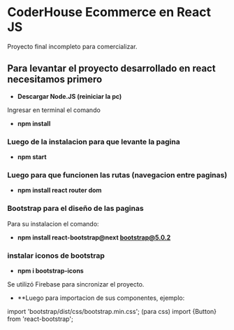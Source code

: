 # CoderHouse Ecommerce en React JS
  Proyecto final incompleto para comercializar.


## Para levantar el proyecto desarrollado en react necesitamos primero 

- **Descargar Node.JS   (reiniciar la pc)**

Ingresar en terminal el comando

- **npm install**

### Luego de la instalacion para que levante la pagina

- **npm start**

### Luego para que funcionen las rutas (navegacion entre paginas)

- **npm install react router dom**

### Bootstrap para el diseño de las paginas

Para su instalacion el comando:

- **npm install react-bootstrap@next bootstrap@5.0.2**

### instalar iconos de bootstrap

- **npm i bootstrap-icons**

Se utilizó Firebase para sincronizar el proyecto.

- **Luego para importacion de sus componentes, ejemplo:

import 'bootstrap/dist/css/bootstrap.min.css';  (para css)
import {Button} from 'react-bootstrap';

